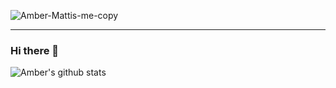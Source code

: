 ![Amber-Mattis-me-copy](https://user-images.githubusercontent.com/71667419/110212093-5ea81a00-7e5f-11eb-8380-c2dd6a49bc54.png)
<hr>

### Hi there 👋

<!--
**AmberMattis/AmberMattis** is a ✨ _special_ ✨ repository because its `README.md` (this file) appears on your GitHub profile.

Here are some ideas to get you started:

- 🔭 I’m currently working on ...
- 🌱 I’m currently learning ...
- 👯 I’m looking to collaborate on ...
- 🤔 I’m looking for help with ...
- 💬 Ask me about ...
- 📫 How to reach me: ...
- 😄 Pronouns: ...
- ⚡ Fun fact: ...
-->
![Amber's github stats](https://github-readme-stats.vercel.app/api?username=AmberMattis&show_icons=true&theme=tokyonight)
